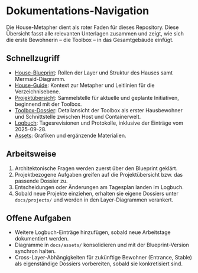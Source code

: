 # Dokumentations-Navigation

Die House-Metapher dient als roter Faden für dieses Repository. Diese Übersicht
fasst alle relevanten Unterlagen zusammen und zeigt, wie sich die erste
Bewohnerin – die Toolbox – in das Gesamtgebäude einfügt.

## Schnellzugriff
- [House-Blueprint](house/blueprint.md): Rollen der Layer und Struktur des
  Hauses samt Mermaid-Diagramm.
- [House-Guide](house/README.md): Kontext zur Metapher und Leitlinien für die
  Verzeichnisebene.
- [Projektübersicht](projects/README.md): Sammelstelle für aktuelle und geplante
  Initiativen, beginnend mit der Toolbox.
- [Toolbox-Dossier](projects/toolbox.md): Detailansicht der Toolbox als erster
  Hausbewohner und Schnittstelle zwischen Host und Containerwelt.
- [Logbuch](logbook/README.md): Tagesrevisionen und Protokolle, inklusive der
  Einträge vom 2025-09-28.
- [Assets](assets/): Grafiken und ergänzende Materialien.

## Arbeitsweise
1. Architektonische Fragen werden zuerst über den Blueprint geklärt.
2. Projektbezogene Aufgaben greifen auf die Projektübersicht bzw. das passende
   Dossier zu.
3. Entscheidungen oder Änderungen am Tagesplan landen im Logbuch.
4. Sobald neue Projekte einziehen, erhalten sie eigene Dossiers unter
   `docs/projects/` und werden in den Layer-Diagrammen verankert.

## Offene Aufgaben
- Weitere Logbuch-Einträge hinzufügen, sobald neue Arbeitstage dokumentiert
  werden.
- Diagramme in `docs/assets/` konsolidieren und mit der Blueprint-Version
  synchron halten.
- Cross-Layer-Abhängigkeiten für zukünftige Bewohner (Entrance, Stable) als
  eigenständige Dossiers vorbereiten, sobald sie konkretisiert sind.
